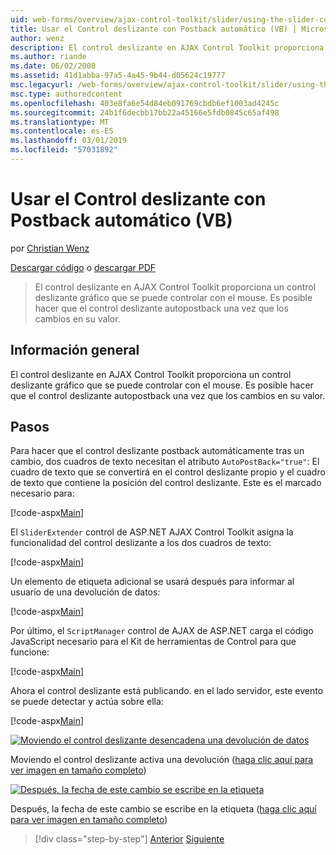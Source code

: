 ```yaml
---
uid: web-forms/overview/ajax-control-toolkit/slider/using-the-slider-control-with-auto-postback-vb
title: Usar el Control deslizante con Postback automático (VB) | Microsoft Docs
author: wenz
description: El control deslizante en AJAX Control Toolkit proporciona un control deslizante gráfico que se puede controlar con el mouse. Es posible hacer que el control deslizante Autocontab...
ms.author: riande
ms.date: 06/02/2008
ms.assetid: 41d1abba-97a5-4a45-9b44-d05624c19777
msc.legacyurl: /web-forms/overview/ajax-control-toolkit/slider/using-the-slider-control-with-auto-postback-vb
msc.type: authoredcontent
ms.openlocfilehash: 403e8fa6e54d84eb091769cbdb6ef1003ad4245c
ms.sourcegitcommit: 24b1f6decbb17bb22a45166e5fdb0845c65af498
ms.translationtype: MT
ms.contentlocale: es-ES
ms.lasthandoff: 03/01/2019
ms.locfileid: "57031892"
---
```

<a name="using-the-slider-control-with-auto-postback-vb"></a>Usar el Control deslizante con Postback automático (VB)
====================
por [Christian Wenz](https://github.com/wenz)

[Descargar código](http://download.microsoft.com/download/9/3/f/93f8daea-bebd-4821-833b-95205389c7d0/Slider1.vb.zip) o [descargar PDF](http://download.microsoft.com/download/b/6/a/b6ae89ee-df69-4c87-9bfb-ad1eb2b23373/slider1VB.pdf)

> El control deslizante en AJAX Control Toolkit proporciona un control deslizante gráfico que se puede controlar con el mouse. Es posible hacer que el control deslizante autopostback una vez que los cambios en su valor.


## <a name="overview"></a>Información general

El control deslizante en AJAX Control Toolkit proporciona un control deslizante gráfico que se puede controlar con el mouse. Es posible hacer que el control deslizante autopostback una vez que los cambios en su valor.

## <a name="steps"></a>Pasos

Para hacer que el control deslizante postback automáticamente tras un cambio, dos cuadros de texto necesitan el atributo `AutoPostBack="true"`: El cuadro de texto que se convertirá en el control deslizante propio y el cuadro de texto que contiene la posición del control deslizante. Este es el marcado necesario para:

[!code-aspx[Main](using-the-slider-control-with-auto-postback-vb/samples/sample1.aspx)]

El `SliderExtender` control de ASP.NET AJAX Control Toolkit asigna la funcionalidad del control deslizante a los dos cuadros de texto:

[!code-aspx[Main](using-the-slider-control-with-auto-postback-vb/samples/sample2.aspx)]

Un elemento de etiqueta adicional se usará después para informar al usuario de una devolución de datos:

[!code-aspx[Main](using-the-slider-control-with-auto-postback-vb/samples/sample3.aspx)]

Por último, el `ScriptManager` control de AJAX de ASP.NET carga el código JavaScript necesario para el Kit de herramientas de Control para que funcione:

[!code-aspx[Main](using-the-slider-control-with-auto-postback-vb/samples/sample4.aspx)]

Ahora el control deslizante está publicando. en el lado servidor, este evento se puede detectar y actúa sobre ella:

[!code-aspx[Main](using-the-slider-control-with-auto-postback-vb/samples/sample5.aspx)]


[![Moviendo el control deslizante desencadena una devolución de datos](using-the-slider-control-with-auto-postback-vb/_static/image2.png)](using-the-slider-control-with-auto-postback-vb/_static/image1.png)

Moviendo el control deslizante activa una devolución ([haga clic aquí para ver imagen en tamaño completo](using-the-slider-control-with-auto-postback-vb/_static/image3.png))


[![Después, la fecha de este cambio se escribe en la etiqueta](using-the-slider-control-with-auto-postback-vb/_static/image5.png)](using-the-slider-control-with-auto-postback-vb/_static/image4.png)

Después, la fecha de este cambio se escribe en la etiqueta ([haga clic aquí para ver imagen en tamaño completo](using-the-slider-control-with-auto-postback-vb/_static/image6.png))

> [!div class="step-by-step"]
> [Anterior](databinding-the-slider-control-cs.md)
> [Siguiente](databinding-the-slider-control-vb.md)

